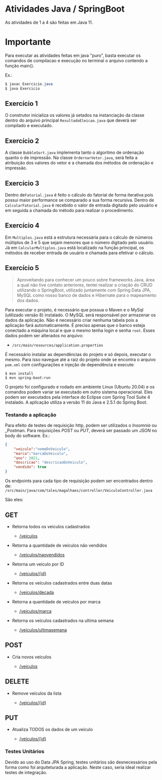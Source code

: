 # Atividades Java / SpringBoot

As atividades de 1 a 4 são feitas em Java 11.

# Importante
Para executar as atividades feitas em java "puro", basta executar os comandos de compilacao e execução no terminal o arquivo contendo a função main().

Ex.:
```java
$ javac Exercicio.java 
$ java Exercicio
```
## Exercício 1

O construtor inicializa os valores já setados na instanciação da classe dentro do arquivo principal `ResultadoEleicao.java` que deverá ser compilado e executado.

## Exercício 2

A classe `BubbleSort.java` implementa tanto o algoritmo de ordenação quanto o de impressão. Na classe `OrdernarVetor.java`, será feita a atribuição dos valores do vetor e a chamada dos métodos de ordenação e impressão.

## Exercício 3

Dentro de`Fatorial.java` é feito o cálculo do fatorial de forma iterativa pois possui maior performance se comparado a sua forma recursiva. Dentro de `CalcularFatorial.java` é recebido o valor de entrada digitado pelo usuário e em seguida a chamada do método para realizar o procedimento.

## Exercício 4

Em `Multiplos.java` está a estrutura necessária para o cálculo de números múltiplos de 3 e 5 que sejam menores que o número digitado pelo usuário. Já em `CalcularMultiplos.java` está localizado na função principal, os métodos de receber entrada de usuário e chamada para efetivar o cálculo.

## Exercício 5
> Aproveitando para conhecer um pouco sobre frameworks Java, área a qual não tive contato anteriores, tentei realizar a criação do CRUD utilizando o SpringBoot, utilizado juntamente com Spring Data JPA, MySQL como nosso banco de dados e Hibernate para o mapeamento dos dados.

Para executar o projeto, é necessário que possua o Maven e o MySql (utilizado versão 8) instalado.
O MySQL será responsável por armazenar os dados da aplicação. Não é necessário criar nenhuma tabela pois a aplicação fará automaticamente. É preciso apenas que o banco esteja conectado a máquina local e que o mesmo tenha login e senha `root`. Esses dados podem ser alterados no arquivo:
-  `/src/main/resources/application.properties`

É necessário instalar as dependências do projeto e só depois, executar o mesmo. Para isso navegue até a raiz do projeto onde se encontra o arquivo `pom.xml` com configurações e injeção de dependência e execute:
```
$ mvn install
$ mvn spring-boot:run
```

O projeto foi configurado e rodado em ambiente Linux (Ubuntu 20.04) e os comandos podem variar se executado em outro sistema operacional. Eles podem ser executados pela interface do Eclipse com Spring Tool Suite 4 instalado. A aplicação utiliza a versão 11 do Java e 2.5.1 do Spring Boot.

### Testando a aplicação

Para efeito de testes de requisição http, podem ser utilizados o _Insomnia_ ou _Postman. Para requisições *POST* ou *PUT*, deverá ser passado um *JSON* no body do software.
Ex.:
```JSON
{
	"veiculo":"nomeDoVeiculo",
	"marca":"marcaDoVeiculo",
	"ano": 2021,
	"descricao": "descricaoDoVeiculo",
	"vendido": true
}
```
Os endpoints para cada tipo de requisição podem ser encontrados dentro de:
`/src/main/java/com/tales/magalhaes/controller/VeiculoController.java`

São eles:

GET
---
- Retorna todos os veiculos cadastrados
	- [/veiculos](http://localhost:8080/veiculos)

- Retorna a quantidade de veículos não vendidos
	- [/veiculos/naovendidos](http://localhost:8080/veiculos/naovendidos)

- Retorna um veiculo por ID
	- [/veiculos/{id}](http://localhost:8080/veiculos/{id})

- Retorna os veículos cadastrados entre duas datas

	- [/veiculos/decada](http://localhost:8080/veiculos/decada)

- Retorna a quantidade de veículos por marca

	- [/veiculos/marca](http://localhost:8080/veiculos/marca)

- Retorna os veículos cadastrados na ultima semana

	- [/veiculos/ultimasemana](http://localhost:8080/veiculos/ultimasemana)

POST
---
- Cria novos veículos

	- [/veiculos](http://localhost:8080/veiculos)

DELETE
---
- Remove veículos da lista

	- [/veiculos/{id}](http://localhost:8080/veiculos/{id})

PUT
---
- Atualiza TODOS os dados de um veículo

	- [/veiculos/{id}](http://localhost:8080/veiculos/{id})


### Testes Unitários

Devido ao uso do Data JPA Spring, testes unitários são desnecessários pela forma como foi arquiteturada a aplicação. Neste caso, seria ideal realizar testes de integração.

